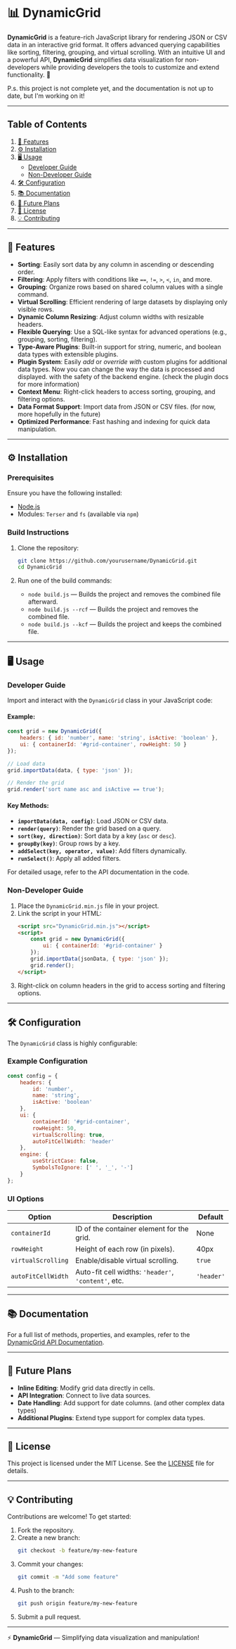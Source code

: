 # 📊 DynamicGrid

**DynamicGrid** is a feature-rich JavaScript library for rendering JSON or CSV data in an interactive grid format. It offers advanced querying capabilities like sorting, filtering, grouping, and virtual scrolling. With an intuitive UI and a powerful API, **DynamicGrid** simplifies data visualization for non-developers while providing developers the tools to customize and extend functionality. 🚀


P.s. this project is not complete yet, and the documentation is not up to date, but I'm working on it!

---

## Table of Contents

1. [🌟 Features](#-features)
2. [⚙️ Installation](#️-installation)
3. [🖥️ Usage](#️-usage)
    - [Developer Guide](#developer-guide)
    - [Non-Developer Guide](#non-developer-guide)
4. [🛠 Configuration](#-configuration)
5. [📚 Documentation](#-documentation)
6. [🎯 Future Plans](#-future-plans)
7. [📄 License](#-license)
8. [💡 Contributing](#-contributing)

---

## 🌟 Features

- **Sorting**: Easily sort data by any column in ascending or descending order.
- **Filtering**: Apply filters with conditions like `==`, `!=`, `>`, `<`, `in`, and more.
- **Grouping**: Organize rows based on shared column values with a single command.
- **Virtual Scrolling**: Efficient rendering of large datasets by displaying only visible rows.
- **Dynamic Column Resizing**: Adjust column widths with resizable headers.
- **Flexible Querying**: Use a SQL-like syntax for advanced operations (e.g., grouping, sorting, filtering).
- **Type-Aware Plugins**: Built-in support for string, numeric, and boolean data types with extensible plugins.
- **Plugin System**: Easily _add_ or _override with_ custom plugins for additional data types. Now you can change the way the data is processed and displayed. with the safety of the backend engine. (check the plugin docs for more information)
- **Context Menu**: Right-click headers to access sorting, grouping, and filtering options.
- **Data Format Support**: Import data from JSON or CSV files. (for now, more hopefully in the future)
- **Optimized Performance**: Fast hashing and indexing for quick data manipulation.

---

## ⚙️ Installation

### Prerequisites

Ensure you have the following installed:
- [Node.js](https://nodejs.org/)
- Modules: `Terser` and `fs` (available via `npm`)

### Build Instructions

1. Clone the repository:
   ```bash
   git clone https://github.com/yourusername/DynamicGrid.git
   cd DynamicGrid
   ```

2. Run one of the build commands:
    - `node build.js` — Builds the project and removes the combined file afterward.
    - `node build.js --rcf` — Builds the project and removes the combined file.
    - `node build.js --kcf` — Builds the project and keeps the combined file.

---

## 🖥️ Usage

### Developer Guide

Import and interact with the `DynamicGrid` class in your JavaScript code:

#### Example:
```javascript
const grid = new DynamicGrid({
    headers: { id: 'number', name: 'string', isActive: 'boolean' },
    ui: { containerId: '#grid-container', rowHeight: 50 }
});

// Load data
grid.importData(data, { type: 'json' });

// Render the grid
grid.render('sort name asc and isActive == true');
```

#### Key Methods:
- **`importData(data, config)`**: Load JSON or CSV data.
- **`render(query)`**: Render the grid based on a query.
- **`sort(key, direction)`**: Sort data by a key (`asc` or `desc`).
- **`groupBy(key)`**: Group rows by a key.
- **`addSelect(key, operator, value)`**: Add filters dynamically.
- **`runSelect()`**: Apply all added filters.

For detailed usage, refer to the API documentation in the code.

### Non-Developer Guide

1. Place the `DynamicGrid.min.js` file in your project.
2. Link the script in your HTML:
   ```html
   <script src="DynamicGrid.min.js"></script>
   <script>
       const grid = new DynamicGrid({ 
           ui: { containerId: '#grid-container' }
       });
       grid.importData(jsonData, { type: 'json' });
       grid.render();
   </script>
   ```
3. Right-click on column headers in the grid to access sorting and filtering options.

---

## 🛠 Configuration

The `DynamicGrid` class is highly configurable:

### Example Configuration
```javascript
const config = {
    headers: {
        id: 'number',
        name: 'string',
        isActive: 'boolean'
    },
    ui: {
        containerId: '#grid-container',
        rowHeight: 50,
        virtualScrolling: true,
        autoFitCellWidth: 'header'
    },
    engine: {
        useStrictCase: false,
        SymbolsToIgnore: [' ', '_', '-']
    }
};
```

### UI Options
| Option               | Description                                        | Default |
|----------------------|----------------------------------------------------|---------|
| `containerId`        | ID of the container element for the grid.          | None    |
| `rowHeight`          | Height of each row (in pixels).                    | 40px    |
| `virtualScrolling`   | Enable/disable virtual scrolling.                  | `true`  |
| `autoFitCellWidth`   | Auto-fit cell widths: `'header'`, `'content'`, etc.| `'header'` |

---

## 📚 Documentation

For a full list of methods, properties, and examples, refer to the [DynamicGrid API Documentation](docs/DynamicGrid.md).

---

## 🎯 Future Plans

- **Inline Editing**: Modify grid data directly in cells.
- **API Integration**: Connect to live data sources.
- **Date Handling**: Add support for date columns. (and other complex data types) 
- **Additional Plugins**: Extend type support for complex data types.

---

## 📄 License

This project is licensed under the MIT License. See the [LICENSE](LICENSE) file for details.

---

## 💡 Contributing

Contributions are welcome! To get started:

1. Fork the repository.
2. Create a new branch:
   ```bash
   git checkout -b feature/my-new-feature
   ```
3. Commit your changes:
   ```bash
   git commit -m "Add some feature"
   ```
4. Push to the branch:
   ```bash
   git push origin feature/my-new-feature
   ```
5. Submit a pull request.

---

⚡ **DynamicGrid** — Simplifying data visualization and manipulation!